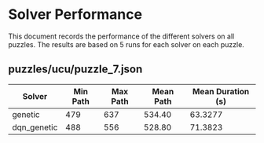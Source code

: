 # Solver Performance

This document records the performance of the different solvers on all puzzles. The results are based on 5 runs for each solver on each puzzle.

## puzzles/ucu/puzzle_7.json

| Solver | Min Path | Max Path | Mean Path | Mean Duration (s) |
|---|---|---|---|---|
| genetic | 479 | 637 | 534.40 | 63.3277 |
| dqn_genetic | 488 | 556 | 528.80 | 71.3823 |
